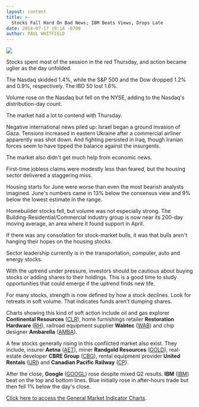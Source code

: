 ```yaml
---
layout: content
title: >-
  Stocks Fall Hard On Bad News; IBM Beats Views, Drops Late
date: 2014-07-17 19:14 -0700
author: PAUL WHITFIELD
---
```






![](https://www.investors.com/wp-content/uploads/ibd-migrated-images/MPv_140718_635412083479807650.png)









  


  

Stocks spent most of the session in the red Thursday, and action became uglier as the day unfolded.

  

The Nasdaq skidded 1.4%, while the S&P 500 and the Dow dropped 1.2% and 0.9%, respectively. The IBD 50 lost 1.6%.

  

Volume rose on the Nasdaq but fell on the NYSE, adding to the Nasdaq's distribution-day count.

  

The market had a lot to contend with Thursday.

  

Negative international news piled up: Israel began a ground invasion of Gaza. Tensions increased in eastern Ukraine after a commercial airliner apparently was shot down. And fighting persisted in Iraq, though Iranian forces seem to have tipped the balance against the insurgents.

  

The market also didn't get much help from economic news.

  

First-time jobless claims were modestly less than feared, but the housing sector delivered a staggering miss.

  

Housing starts for June were worse than even the most bearish analysts imagined. June's numbers came in 13% below the consensus view and 9% below the lowest estimate in the range.

  

Homebuilder stocks fell, but volume was not especially strong. The Building-Residential/Commercial industry group is now near its 200-day moving average, an area where it found support in April.

  

If there was any consolation for stock-market bulls, it was that bulls aren't hanging their hopes on the housing stocks.

  

Sector leadership currently is in the transportation, computer, auto and energy stocks.

  

With the uptrend under pressure, investors should be cautious about buying stocks or adding shares to their holdings. This is a good time to study opportunities that could emerge if the uptrend finds new life.

  

For many stocks, strength is now defined by how a stock declines. Look for retreats in soft volume. That indicates funds aren't dumping shares.

  

Charts showing this kind of soft action include oil and gas explorer **Continental Resources** ([CLR](https://research.investors.com/quote.aspx?symbol=CLR)), home furnishings retailer **Restoration Hardware** ([RH](https://research.investors.com/quote.aspx?symbol=RH)), railroad equipment supplier **Wabtec** ([WAB](https://research.investors.com/quote.aspx?symbol=WAB)) and chip designer **Ambarella** ([AMBA](https://research.investors.com/quote.aspx?symbol=AMBA)).

  

A few stocks generally rising in this conflicted market also exist. They include, insurer **Aetna** ([AET](https://research.investors.com/quote.aspx?symbol=AET)), miner **Randgold Resources** ([GOLD](https://research.investors.com/quote.aspx?symbol=GOLD)), real-estate developer **CBRE Group** ([CBG](https://research.investors.com/quote.aspx?symbol=CBG)), rental equipment provider **United Rentals** ([URI](https://research.investors.com/quote.aspx?symbol=URI)) and **Canadian Pacific Railway** ([CP](https://research.investors.com/quote.aspx?symbol=CP)).

  

After the close, **Google** ([GOOGL](https://research.investors.com/quote.aspx?symbol=GOOGL)) rose despite mixed Q2 results. **IBM** ([IBM](https://research.investors.com/quote.aspx?symbol=IBM)) beat on the top and bottom lines. Blue initially rose in after-hours trade but then fell 1% below the day's close.

  

[Click here to access the General Market Indicator Charts](https://www.investors.com/pdf/GMI_071814.pdf).




